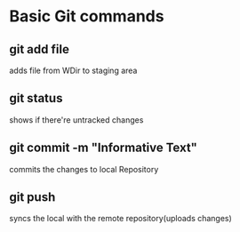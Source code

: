 # Basic Git commands 
## git add file
adds file from WDir to staging area
## git status
shows if there're untracked changes
## git commit -m "Informative Text"
commits the changes to local Repository
## git push
syncs the local with the remote repository(uploads changes)